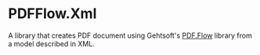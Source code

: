 # PDFFlow.Xml
A library that creates PDF document using Gehtsoft's [PDF.Flow](https://www.pdfflow.io/) library from a model described in XML. 


